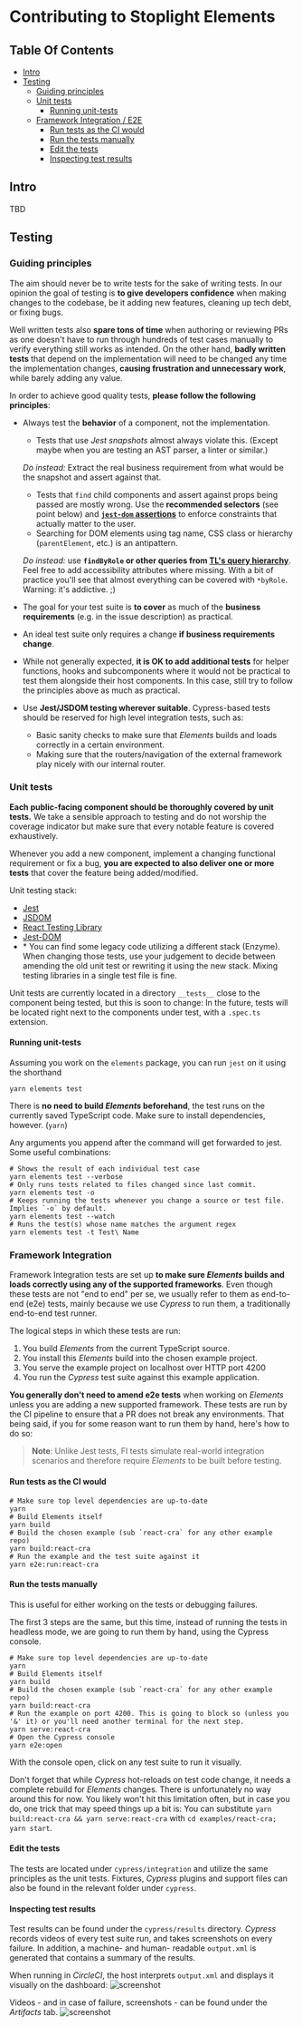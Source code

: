 # Contributing to Stoplight Elements

## Table Of Contents

* [Intro](#intro)
* [Testing](#testing)
    + [Guiding principles](#guiding-principles)
    + [Unit tests](#unit-tests)
        - [Running unit-tests](#running-unit-tests)
    + [Framework Integration / E2E](#framework-integration)
        - [Run tests as the CI would](#run-tests-as-the-ci-would)
        - [Run the tests manually](#run-the-tests-manually)
        - [Edit the tests](#edit-the-tests)
        - [Inspecting test results](#inspecting-test-results)
        
## Intro

TBD

## Testing

### Guiding principles

The aim should never be to write tests for the sake of writing tests. 
In our opinion the goal of testing is **to give developers confidence** when making changes to the codebase, be it adding new features, cleaning up tech debt, or fixing bugs.

Well written tests also **spare tons of time** when authoring or reviewing PRs as one doesn't have to run through hundreds of test cases manually to verify everything still works as intended.
On the other hand, **badly written tests** that depend on the implementation will need to be changed any time the implementation changes, **causing frustration and unnecessary work**, while barely adding any value.

In order to achieve good quality tests, **please follow the following principles**:
- Always test the **behavior** of a component, not the implementation.
    - Tests that use *Jest snapshots* almost always violate this. (Except maybe when you are testing an AST parser, a linter or similar.) 
    
    *Do instead:* Extract the real business requirement from what would be the snapshot and assert against that.
    
    - Tests that `find` child components and assert against props being passed are mostly wrong. 
    Use the **recommended selectors** (see point below) and **[`jest-dom` assertions](https://github.com/testing-library/jest-dom)** to enforce constraints that actually matter to the user.
    - Searching for DOM elements using tag name, CSS class or hierarchy (`parentElement`, etc.) is an antipattern.

    *Do instead:* use **`findByRole` or other queries from [TL's query hierarchy](https://testing-library.com/docs/queries/about#priority)**. 
    Feel free to add accessibility attributes where missing. With a bit of practice you'll see that almost everything can be covered with `*byRole`. Warning: it's addictive. ;)
- The goal for your test suite is **to cover** as much of the **business requirements** (e.g. in the issue description) as practical.
- An ideal test suite only requires a change **if business requirements change**.
- While not generally expected, **it is OK to add additional tests** for helper functions, hooks and subcomponents where it would not be practical to test them alongside their host components.
In this case, still try to follow the principles above as much as practical.
- Use **Jest/JSDOM testing wherever suitable**. Cypress-based tests should be reserved for high level integration tests, such as:
    - Basic sanity checks to make sure that *Elements* builds and loads correctly in a certain environment.
    - Making sure that the routers/navigation of the external framework play nicely with our internal router.


### Unit tests

**Each public-facing component should be thoroughly covered by unit tests.**
We take a sensible approach to testing and do not worship the coverage indicator but make sure that every notable feature is covered exhaustively.

Whenever you add a new component, implement a changing functional requirement or fix a bug, **you are expected to also deliver one or more tests** that cover the feature being added/modified.

Unit testing stack:
- [Jest](https://jestjs.io/)
- [JSDOM](https://github.com/jsdom/jsdom)
- [React Testing Library](https://github.com/testing-library/react-testing-library/)
- [Jest-DOM](https://github.com/testing-library/jest-dom)
- \* You can find some legacy code utilizing a different stack (Enzyme). When changing those tests, use your judgement 
  to decide between amending the old unit test or rewriting it using the new stack. Mixing testing libraries in a single test file is fine.
  
Unit tests are currently located in a directory `__tests__` close to the component being tested, but this is soon to change:
In the future, tests will be located right next to the components under test, with a `.spec.ts` extension.
  
#### Running unit-tests

Assuming you work on the `elements` package, you can run `jest` on it using the shorthand
```shell
yarn elements test
```

There is **no need to build *Elements* beforehand**, the test runs on the currently saved TypeScript code. Make sure to install dependencies, however. (`yarn`)

Any arguments you append after the command will get forwarded to jest. Some useful combinations:
```shell
# Shows the result of each individual test case
yarn elements test --verbose
# Only runs tests related to files changed since last commit.
yarn elements test -o
# Keeps running the tests whenever you change a source or test file. Implies `-o` by default.
yarn elements test --watch
# Runs the test(s) whose name matches the argument regex
yarn elements test -t Test\ Name
```

### Framework Integration

Framework Integration tests are set up **to make sure *Elements* builds and loads correctly using any of the supported frameworks**.
Even though these tests are not "end to end" per se, we usually refer to them as end-to-end (e2e) tests, 
mainly because we use *Cypress* to run them, a traditionally end-to-end test runner.

The logical steps in which these tests are run:
1. You build *Elements* from the current TypeScript source.
2. You install this *Elements* build into the chosen example project.
3. You serve the example project on localhost over HTTP port 4200
4. You run the *Cypress* test suite against this example application.

**You generally don't need to amend e2e tests** when working on *Elements* unless you are adding a new supported framework.
These tests are run by the CI pipeline to ensure that a PR does not break any environments.
That being said, if you for some reason want to run them by hand, here's how to do so:

> **Note**: Unlike Jest tests, FI tests simulate real-world integration scenarios and therefore require *Elements* to be built before testing.

#### Run tests as the CI would

```shell
# Make sure top level dependencies are up-to-date
yarn 
# Build Elements itself
yarn build
# Build the chosen example (sub `react-cra` for any other example repo)
yarn build:react-cra
# Run the example and the test suite against it
yarn e2e:run:react-cra
```

#### Run the tests manually

This is useful for either working on the tests or debugging failures.

The first 3 steps are the same, but this time, instead of running the tests in headless mode, we are going to run them by hand, using the Cypress console.

```shell
# Make sure top level dependencies are up-to-date
yarn 
# Build Elements itself
yarn build
# Build the chosen example (sub `react-cra` for any other example repo)
yarn build:react-cra
# Run the example on port 4200. This is going to block so (unless you '&' it) or you'll need another terminal for the next step.
yarn serve:react-cra
# Open the Cypress console
yarn e2e:open
```

With the console open, click on any test suite to run it visually.

Don't forget that while *Cypress* hot-reloads on test code change, it needs a complete rebuild for *Elements* changes.
There is unfortunately no way around this for now. You likely won't hit this limitation often, but in case you do, one trick that may speed things up a bit is:
You can substitute `yarn build:react-cra && yarn serve:react-cra` with `cd examples/react-cra; yarn start`.

#### Edit the tests

The tests are located under `cypress/integration` and utilize the same principles as the unit tests.
Fixtures, *Cypress* plugins and support files can also be found in the relevant folder under `cypress`.

#### Inspecting test results

Test results can be found under the `cypress/results` directory. 
*Cypress* records videos of every test suite run, and takes screenshots on every failure. 
In addition, a machine- and human- readable `output.xml` is generated that contains a summary of the results.

When running in *CircleCI*, the host interprets `output.xml` and displays it visually on the dashboard:
![screenshot](https://user-images.githubusercontent.com/543372/105713328-4c12fa80-5f1b-11eb-869d-6aa382818c5d.png)

Videos - and in case of failure, screenshots - can be found under the *Artifacts* tab.
![screenshot](https://user-images.githubusercontent.com/543372/105713474-7f558980-5f1b-11eb-82b5-87ff764be27a.png)
